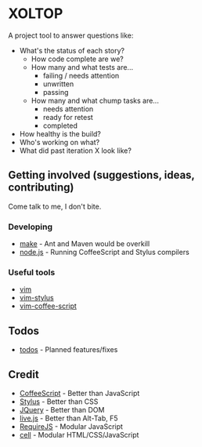 XOLTOP
======

A project tool to answer questions like:

* What's the status of each story?
  * How code complete are we?
  * How many and what tests are...
      * failing / needs attention
      * unwritten
      * passing
  * How many and what chump tasks are...
      * needs attention
      * ready for retest
      * completed
* How healthy is the build?
* Who's working on what?
* What did past iteration X look like?

Getting involved (suggestions, ideas, contributing)
---------------------------------------------------
Come talk to me, I don't bite.

### Developing
* [make](http://www.gnu.org/software/make) - Ant and Maven would be overkill
* [node.js](https://github.com/joyent/node) - Running CoffeeScript and Stylus compilers

### Useful tools
* [vim](http://www.vim.org/)
* [vim-stylus](https://github.com/wavded/vim-stylus)
* [vim-coffee-script](https://github.com/kchmck/vim-coffee-script)

Todos
-----
* [todos](https://github.com/peterwmwong/xoltop/blob/master/todo.md) - Planned features/fixes

Credit
------
* [CoffeeScript](http://jashkenas.github.com/coffee-script/) - Better than JavaScript
* [Stylus](https://github.com/peterwmwong/cell) - Better than CSS
* [JQuery](http://jquery.com/) - Better than DOM
* [live.js](http://livejs.com) - Better than Alt-Tab, F5
* [RequireJS](https://github.com/jrburke/requirejs) - Modular JavaScript
* [cell](https://github.com/peterwmwong/cell) - Modular HTML/CSS/JavaScript
